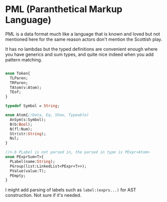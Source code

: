 # PML  (Paranthetical Markup Language)

PML is a data format much like a language that is known and loved but not mentioned here for the same reason actors don't mention the Scottish play.

It has no lambdas but the typed definitions are convenient enough where you have generics and sum types, and quite nice indeed when you add pattern matching.

```haxe

enum Token{
  TLParen;
  TRParen;
  TAtom(v:Atom);
  TEof;
}

typedef Symbol = String;

enum Atom{//Data, Eq, Show, Typeable)
  AnSym(s:Symbol);
  B(b:Bool);
  N(fl:Num);
  Str(str:String);
  Nul;
} 

//n.b PLabel is not parsed in, the parsed in type is PExpr<Atom>
enum PExprSum<T>{
  PLabel(name:String);
  PGroup(list:LinkedList<PExpr<T>>);
  PValue(value:T);
  PEmpty;
}

```

I might add parsing of labels such as `label:(exprs...)` for AST construction. Not sure if it's needed.


